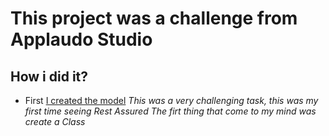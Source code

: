 # This project was a challenge from Applaudo Studio

## How i did it? 

* First [I created the model](msrc/main/java/models/Character.java) 
*This was a very challenging task, this was my first time seeing Rest Assured*
*The firt thing that come to my mind was create a Class*

